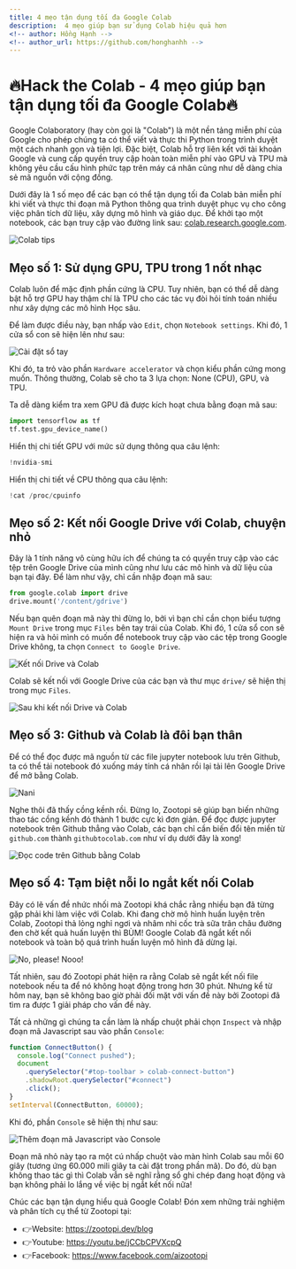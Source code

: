 ```yaml
---
title: 4 mẹo tận dụng tối đa Google Colab
description:  4 mẹo giúp bạn sử dụng Colab hiệu quả hơn
<!-- author: Hồng Hạnh -->
<!-- author_url: https://github.com/honghanhh -->
---
```


# 🔥Hack the Colab - 4 mẹo giúp bạn tận dụng tối đa Google Colab🔥

Google Colaboratory (hay còn gọi là "Colab") là một nền tảng miễn phí của Google cho phép chúng ta có thể viết và thực thi Python trong trình duyệt một cách nhanh gọn và tiện lợi. Đặc biệt, Colab hỗ trợ liên kết với tài khoản Google và cung cấp quyền truy cập hoàn toàn miễn phí vào GPU và TPU mà không yêu cầu cấu hình phức tạp trên máy cá nhân cũng như dễ dàng chia sẻ mã nguồn với cộng đồng.

Dưới đây là 1 số mẹo để các bạn có thể tận dụng tối đa Colab bản miễn phí khi viết và thực thi đoạn mã Python thông qua trình duyệt phục vụ cho công việc phân tích dữ liệu, xây dựng mô hình và giáo dục. Để khởi tạo một notebook, các bạn truy cập vào đường link sau: [colab.research.google.com](https://colab.research.google.com/).

![Colab tips](./img/4_tricks_colab.png)

<!--truncate-->
## Mẹo số 1: Sử dụng GPU, TPU trong 1 nốt nhạc

Colab luôn để mặc định phần cứng là CPU. Tuy nhiên, bạn có thể dễ dàng bật hỗ trợ GPU hay thậm chí là TPU cho các tác vụ đòi hỏi tính toán nhiều như xây dựng các mô hình Học sâu.

Để làm được điều này, bạn nhấp vào `Edit`, chọn `Notebook settings`. Khi đó, 1 cửa sổ con sẽ hiện lên như sau:

![Cài đặt sổ tay](./img/4_notebook_settings.png)

Khi đó, ta trỏ vào phần `Hardware accelerator` và chọn kiểu phần cứng mong muốn. Thông thường, Colab sẽ cho ta 3 lựa chọn: None (CPU), GPU, và TPU.

Ta dễ dàng kiểm tra xem GPU đã được kích hoạt chưa bằng đoạn mã sau:

```python
import tensorflow as tf
tf.test.gpu_device_name()
```

Hiển thị chi tiết GPU với mức sử dụng thông qua câu lệnh:

```python
!nvidia-smi
```

Hiển thị chi tiết về CPU thông qua câu lệnh:

```python
!cat /proc/cpuinfo
```

## Mẹo số 2: Kết nối Google Drive với Colab, chuyện nhỏ

Đây là 1 tính năng vô cùng hữu ích để chúng ta có quyền truy cập vào các tệp trên Google Drive của mình cũng như lưu các mô hình và dữ liệu của bạn tại đây. Để làm như vậy, chỉ cần nhập đoạn mã sau:

```python
from google.colab import drive
drive.mount('/content/gdrive')
```

Nếu bạn quên đoạn mã này thì đừng lo, bởi vì bạn chỉ cần chọn biểu tượng `Mount Drive` trong mục `Files` bên tay trái của Colab. Khi đó, 1 cửa sổ con sẽ hiện ra và hỏi mình có muốn để notebook truy cập vào các tệp trong Google Drive không, ta chọn `Connect to Google Drive`.

![Kết nối Drive và Colab](./img/4_mount_drive.png)

Colab sẽ kết nối với Google Drive của các bạn và thư mục `drive/` sẽ hiện thị trong mục `Files`.

![Sau khi kết nối Drive và Colab](./img/4_mounted_drive.png)

## Mẹo số 3: Github và Colab là đôi bạn thân

Để có thể đọc được mã nguồn từ các file jupyter notebook lưu trên Github, ta có thể tải notebook đó xuống máy tính cá nhân rồi lại tải lên Google Drive để mở bằng Colab.

![Nani](https://pbs.twimg.com/media/EVkOdDSWsAEQwc5.jpg)

Nghe thôi đã thấy cồng kềnh rồi. Đừng lo, Zootopi sẽ giúp bạn biến những thao tác cồng kềnh đó thành 1 bước cực kì đơn giản. Để đọc được jupyter notebook trên Github thẳng vào Colab, các bạn chỉ cần biến đổi tên miền từ `github.com` thành `githubtocolab.com` như ví dụ dưới đây là xong!

![Đọc code trên Github bằng Colab](./img/4_colab.gif)

<!-- ## Mẹo số 4: Tăng RAM, chỉ là chuyện nhỏ -->

<!-- Khi kết nối với tài nguyên trên Colab, mặc định Colab sẽ cung cấp cho chúng ta khoảng 13 GB RAM miễn phí. Điều đó khá ấn tượng và hấp dẫn, nhưng để có thể xây dựng các mô hình học sâu chuyên sâu thì đôi khi con số này vẫn chỉ là muối bỏ bể.

![Tăng RAM của Colab](./img/old_ram_colab.png)

Dưới đây là một thủ thuật rất đơn giản để bạn có thể gần như tăng gấp đôi dung lượng RAM trong Colab của mình. Đầu tiên, bạn chạy đoạn mã Python sau trong ô mã của Colab:

```python
i = []
while(True):
    i.append('a')
```

Đoạn mã này tạo ra 1 list rỗng `i` và nối các giá trị `a` vào `i` mãi mãi, dẫn tới Colab bị tràn RAM. Khi xảy ra sự cố này, Colab sẽ hỏi bạn có muốn thêm RAM hay không?

Chọn `Get more RAM` và nhấp nút `Yes`. Voilà! Bây giờ bạn có khoảng 25GB RAM tùy ý sử dụng!

![Tăng RAM của Colab](./img/new_ram_colab.png) -->

## Mẹo số 4: Tạm biệt nỗi lo ngắt kết nối Colab

Đây có lẽ vấn đề nhức nhối mà Zootopi khá chắc rằng nhiều bạn đã từng gặp phải khi làm việc với Colab. Khi đang chờ mô hình huấn luyện trên Colab, Zootopi thả lỏng nghỉ ngơi và nhâm nhi cốc trà sữa trân châu đường đen chờ kết quả huấn luyện thì BÙM! Google Colab đã ngắt kết nối notebook và toàn bộ quá trình huấn luyện mô hình đã dừng lại.

![No, please! Nooo!](https://33.media.tumblr.com/19a0aa2491a40ef42e1a2cb53446710e/tumblr_npp1qkBfJG1sjcsglo1_500.gif)

Tất nhiên, sau đó Zootopi phát hiện ra rằng Colab sẽ ngắt kết nối file notebook nếu ta để nó không hoạt động trong hơn 30 phút. Nhưng kể từ hôm nay, bạn sẽ không bao giờ phải đối mặt với vấn đề này bởi Zootopi đã tìm ra được 1 giải pháp cho vấn đề này.

Tất cả những gì chúng ta cần làm là nhấp chuột phải chọn `Inspect` và nhập đoạn mã Javascript sau vào phần `Console`:

```javascript
function ConnectButton() {
  console.log("Connect pushed");
  document
    .querySelector("#top-toolbar > colab-connect-button")
    .shadowRoot.querySelector("#connect")
    .click();
}
setInterval(ConnectButton, 60000);
```

Khi đó, phần `Console` sẽ hiện thị như sau:

![Thêm đoạn mã Javascript vào Console](./img/4_console.png)

Đoạn mã nhỏ này tạo ra một cú nhấp chuột vào màn hình Colab sau mỗi 60 giây (tương ứng 60.000 mili giây ta cài đặt trong phần mã). Do đó, dù bạn không thao tác gì thì Colab vẫn sẽ nghĩ rằng sổ ghi chép đang hoạt động và bạn không phải lo lắng về việc bị ngắt kết nối nữa!

Chúc các bạn tận dụng hiểu quả Google Colab! Đón xem những trải nghiệm và phân tích cụ thể từ Zootopi tại:

- 👉Website: https://zootopi.dev/blog
- 👉Youtube: https://youtu.be/jCCbCPVXcpQ
- 👉Facebook: https://www.facebook.com/aizootopi